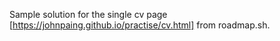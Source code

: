 Sample solution for the single cv page [https://johnpaing.github.io/practise/cv.html] from roadmap.sh.

